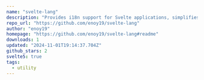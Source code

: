 ```yaml
---
name: "svelte-lang"
description: "Provides i18n support for Svelte applications, simplifies multilingual support."
repo_url: "https://github.com/enoy19/svelte-lang"
author: "enoy19"
homepage: "https://github.com/enoy19/svelte-lang#readme"
downloads: 1
updated: "2024-11-01T19:14:37.704Z"
github_stars: 2
svelte5: true
tags: 
  - utility
---
```

